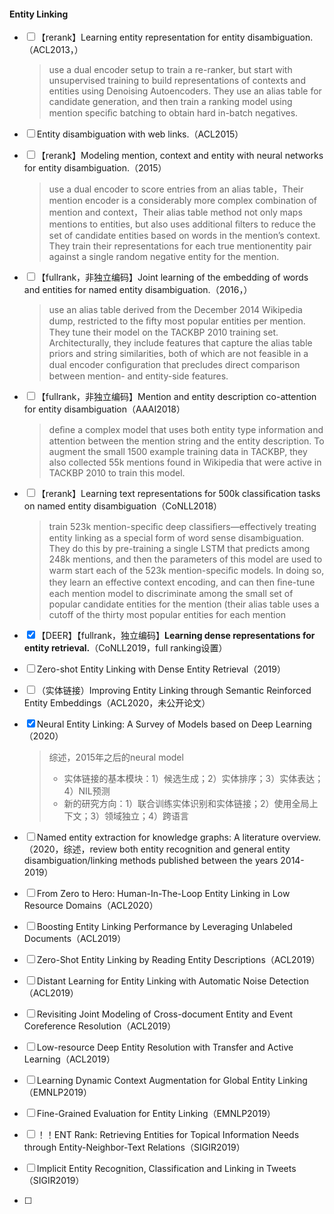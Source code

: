 #### Entity Linking

- [ ] 【rerank】Learning entity representation for entity disambiguation.（ACL2013，）

  > use a dual encoder setup to train a re-ranker, but start with unsupervised training to build representations of contexts and entities using Denoising Autoencoders. They use an alias table for candidate generation, and then train a ranking model using mention speciﬁc batching to obtain hard in-batch negatives.

- [ ] Entity disambiguation with web links.（ACL2015）

- [ ] 【rerank】Modeling mention, context and entity with neural networks for entity disambiguation.（2015）

  > use a dual encoder to score entries from an alias table，Their mention encoder is a considerably more complex combination of mention and context，Their alias table method not only maps mentions to entities, but also uses additional ﬁlters to reduce the set of candidate entities based on words in the mention’s context. They train their representations for each true mentionentity pair against a single random negative entity for the mention.

- [ ] 【fullrank，非独立编码】Joint learning of the embedding of words and entities for named entity disambiguation.（2016，）

  > use an alias table derived from the December 2014 Wikipedia dump, restricted to the ﬁfty most popular entities per mention. They tune their model on the TACKBP 2010 training set. Architecturally, they include features that capture the alias table priors and string similarities, both of which are not feasible in a dual encoder conﬁguration that precludes direct comparison between mention- and entity-side features.

- [ ] 【fullrank，非独立编码】Mention and entity description co-attention for entity disambiguation（AAAI2018）

  > deﬁne a complex model that uses both entity type information and attention between the mention string and the entity description. To augment the small 1500 example training data in TACKBP, they also collected 55k mentions found in Wikipedia that were active in TACKBP 2010 to train this model.

- [ ] 【rerank】Learning text representations for 500k classiﬁcation tasks on named entity disambiguation（CoNLL2018）

  > train 523k mention-speciﬁc deep classiﬁers—effectively treating entity linking as a special form of word sense disambiguation. They do this by pre-training a single LSTM that predicts among 248k mentions, and then the parameters of this model are used to warm start each of the 523k mention-speciﬁc models. In doing so, they learn an effective context encoding, and can then ﬁne-tune each mention model to discriminate among the small set of popular candidate entities for the mention (their alias table uses a cutoff of the thirty most popular entities for each mention

- [x] 【DEER】【fullrank，独立编码】**Learning dense representations for entity retrieval.**（CoNLL2019，full ranking设置）

- [ ] Zero-shot Entity Linking with Dense Entity Retrieval（2019）

- [ ]  （实体链接）Improving Entity Linking through Semantic Reinforced Entity Embeddings（ACL2020，未公开论文）

- [x] Neural Entity Linking: A Survey of Models based on Deep Learning（2020）

  >综述，2015年之后的neural model
  >
  >- 实体链接的基本模块：1）候选生成；2）实体排序；3）实体表达；4）NIL预测
  >- 新的研究方向：1）联合训练实体识别和实体链接；2）使用全局上下文；3）领域独立；4）跨语言

- [ ] Named entity extraction for knowledge graphs: A literature overview.（2020，综述，review both entity recognition and general entity disambiguation/linking methods published between the years 2014-2019）

- [ ] From Zero to Hero: Human-In-The-Loop Entity Linking in Low Resource Domains（ACL2020）

- [ ] Boosting Entity Linking Performance by Leveraging Unlabeled Documents（ACL2019）

- [ ] Zero-Shot Entity Linking by Reading Entity Descriptions（ACL2019）

- [ ] Distant Learning for Entity Linking with Automatic Noise Detection（ACL2019）

- [ ] Revisiting Joint Modeling of Cross-document Entity and Event Coreference Resolution（ACL2019）

- [ ] Low-resource Deep Entity Resolution with Transfer and Active Learning（ACL2019）

- [ ] Learning Dynamic Context Augmentation for Global Entity Linking（EMNLP2019）

- [ ] Fine-Grained Evaluation for Entity Linking（EMNLP2019）

- [ ] ！！ENT Rank: Retrieving Entities for Topical Information Needs through Entity-Neighbor-Text Relations（SIGIR2019）

- [ ] Implicit Entity Recognition, Classification and Linking in Tweets（SIGIR2019）

- [ ] 

